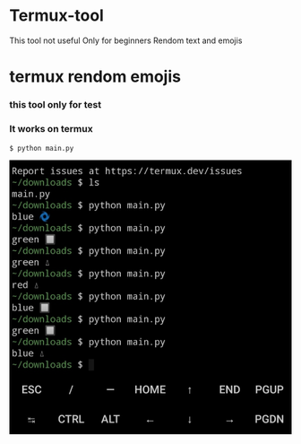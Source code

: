 # Termux-tool
This tool not useful  Only for beginners Rendom text and emojis 
# termux rendom emojis 

### this tool only for test

### It works on termux
```
$ python main.py
```

![Image Alt Text](img.png)
